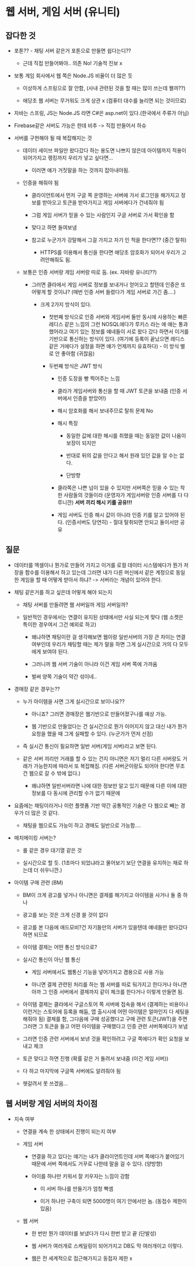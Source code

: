 # 웹 서버, 게임 서버 (유니티)

## 잡다한 것

- 포톤?? - 채팅 서버 같은거 포톤으로 만들면 쉽다는디?? 
  
  - 근데 직접 만들어봐야.. 의존 No! 기술적 진보 x

- 보통 게임 회사에서 웹 쪽은 Node.JS 비율이 더 많은 듯
  
  - 이상하게 스프링으로 잘 안함, (사내 관련된 것을 할 때는 많이 쓰는데 왤까??)
  
  - 애당초 웹 서버는 무거워도 크게 상관 x (컴퓨터 대수를 늘리면 되는 것이므로)

- 자바는 스프링, JS는 Node.JS 라면 C#은 asp.net이 있다.(한국에서 주류가 아님)

- Firebase같은 서버도 가능은 한데 비추 -> 직접 만들어서 하슈

- 서버를 구현해야 될 때 복잡해지는 것
  
  - 데이터 세이브 파일만 왔다갔다 하는 용도면 나쁘지 않은데 아이템까지 적용이 되어가지고 랭킹까지 우리가 넣고 싶다면...
    
    - 이러면 얘가 거짓말을 하는 것까지 잡아내야됨.
  
  - 인증을 해줘야 됨
    
    - 클라이언트에서 먼저 구글 쪽 운영하는 서버에 가서 로그인을 해가지고 정보를 받아오고 토큰을 받아가지고 게임 서버에다가 건네줘야 됨
    
    - 그럼 게임 서버가 믿을 수 있는 사람인지 구글 서버로 가서 확인을 함
    
    - 맞다고 하면 들여보냄
    
    - 참고로 누군가가 강탈해서 그걸 가지고 자기 인 척을 한다면?? (중간 탈취)
      
      - HTTPS를 이용해서 통신을 한다면 애당초 암호화가 되어서 우리가 고려안해줘도 됨. 
  
  - 보통은 인증 서버랑 게임 서버랑 따로 둠. (ex. 자바랑 유니티??)
    
    - 그러면 클라에서 게임 서버로 정보를 보내거나 얻어오고 할텐데 인증은 또 어떻게 할 것이냐? (매번 인증 서버 들렸다가 게임 서버로 가긴 좀....)
      
      - 크게 2가지 방식이 있다.
        
        - 첫번째 방식으로 인증 서버와 게임서버 둘만 동시에 사용하는 빠른 레디스 같은 느낌의 그런 NOSQL에다가 루키스 라는 애 얘는 통과했어라고 여기 있는 정보를 얘네들이 서로 왔다 갔다 하면서 이거를 기반으로 통신하는 방식이 있다. (여기에 등록이 끝났으면 레디스 같은 거에다가 설정을 하면 얘가 언제까지 유효하다) - 이 방식 별로 안 좋아함 (귀찮음)
        
        - 두번째 방식은 JWT 방식
          
          - 인증 도장을 빵 찍어주는 느낌
          
          - 클라가 게임서버와 통신을 할 때 JWT 토큰을 보내줌 (인증 서버에서 인증을 받았어!)
          
          - 해시 암호화를 해서 보내주므로 탈취 문제 No
          
          - 해시 특징
            
            - 동일한 값에 대한 해시를 취했을 때는 동일한 값이 나옴이 보장이 되지만
            
            - 반대로 뒤의 값을 안다고 해서 원래 있던 값을 알 수는 없다.
            
            - 단방향
          
          - 클라쪽은 나쁜 넘이 있을 수 있지만 서버쪽은 믿을 수 있는 착한 사람들의 것들이라 (운영자가 게임서버랑 인증 서버를 다 다루니깐) **서버 끼리 해시 키를 공유!!!**
          
          - 게임 서버도 인증 해시 값이 아니라 인증 키를 알고 있어야 된다. (인증서버도 당연히) - 절대 탈취되면 안되고 둘이서만 공유

## 질문

- 데이터를 엑셀이나 뭔가로 만들어 가지고 이거를 로컬 데이터 시스템에다가 뭔가 저장을 함수를 이용해서 하고 있는데 그러면 내가 다른 머신에서 같은 계정으로 동일한 게임을 할 때 어떻게 받아서 하냐? -> 서버라는 개념이 있어야 한다.

- 채팅 같은거를 하고 싶은데 어떻게 해야 되는지 
  
  - 채팅 서버를 만들려면 웹 서버일까 게임 서버일까?
  
  - 일반적인 경우에서는 연결이 유지된 상태에서만 사실 되는게 맞다 (웹 소켓은 특이한 경우여서 그건 예외로 하고)
    
    - 왜냐하면 채팅이란 걸 생각해보면 웹이랑 일반서버의 가장 큰 차이는 연결 여부인데 우리가 채팅할 때는 제가 말을 하면 그게 실시간으로 거의 다 모두에게 보여야 된다.
    
    - 그러니까 웹 서버 기술이 아니라 이건 게임 서버 쪽에 가까움
    
    - 벌써 양쪽 기술이 약간 섞이네..

- 경매장 같은 경우는??
  
  - 누가 아이템을 사면 그게 실시간으로 보이나요??
    
    - 아니죠? 그러면 경매장은 웹기반으로 만들어졌구나를 예상 가능.
    
    - 웹 기반으로 만들었다는 건 실시간으로 뭔가 이어지지 않고 대신 내가 뭔가 요청을 했을 때 그게 실패할 수 있다. (누군가가 먼저 선점)
  
  - 즉 실시간 통신이 필요하면 일반 서버(게임 서버)라고 보면 된다.
  
  - 같은 서버 끼리만 거래를 할 수 있는 건지 아니면은 저기 멀리 다른 서버랑도 거래가 가능한지에 따라서 또 복잡해짐. (다른 서버군이랑도 되어야 한다면 무조건 웹으로 갈 수 밖에 없다.)
    
    - 왜냐하면 일반서버라면 나에 대한 정보만 알고 있기 때문에 다른 이에 대한 정보를 다 동시에 관리할 수가 없기 때문에

- 요즘에는 채팅이라거나 이런 플랫폼 기반 약간 공통적인 기술은 다 웹으로 빼는 경우가 더 많은 것 같다. 
  
  - 채팅을 웹으로도 가능이 하고 경매도 일반으로 가능함....

- 매치메이킹 서버는?
  
  - 롤 같은 경우 대기열 같은 것
  
  - 실시간으로 할 듯. (1초마다 되었냐라고 물어보기 보단 연결을 유지하는 채로 하는데 더 쉬우니깐.)

- 아이템 구매 관련 (BM)
  
  - BM이 크게 광고를 넣거나 아니면은 결제를 해가지고 아이템을 사거나 둘 중 하나
  
  - 광고를 보는 것은 크게 신경 쓸 것이 없다
  
  - 광고를 본 다음에 애드모비?건 자기들만의 서버가 있을텐데 얘네들만 왔다갔다 하면 되므로
  
  - 아이템 결제는 어떤 통신 방식으로?
  
  - 실시간 통신이 아닌 웹 통신
    
    - 게임 서버에서도 웹통신 기능을 넣어가지고 겸용으로 사용 가능
    
    - 아니면 결제 관련된 처리를 하는 웹 서버를 따로 둬가지고 한다거나 아니면 아까 그 인증 서버에서 결제까지 같이 체크를 한다거나 이렇게 만들면 됨.
  
  - 아이템 결제는 클라에서 구글스토어 쪽 서버에 접속을 해서 (결제하는 비용이나 이런거는 스토어에 등록을 해둠, 앱 출시시에 어떤 아이템은 얼마인지 다 세팅을 해줘야 됨) 결제를 함, 그다음에 구매 성공했다고 구매 관련 토큰(JWT)을 주면 그러면 그 토큰을 들고 어떤 아이템을 구매했다고 인증 관련 서버쪽에다가 보냄
  
  - 그러면 인증 관련 서버에서 보낸 것을 확인하려고 구글 쪽에다가 확인 요청을 보내고 체크
  
  - 토큰 맞다고 하면 진행  (확률 같은 거 돌려서 보내줌 (이건 게임 서버))
  
  - 다 하고 마지막에 구글쪽 서버에도 알려줘야 됨
  
  - 헷갈려서 못 쓰겠음...

## 웹 서버랑 게임 서버의 차이점

- 지속 여부
  
  - 연결을 계속 한 상태에서 진행이 되는지 여부
  
  - 게임 서버 
    
    - 연결을 하고 있다는 얘기는 내가 클라이언트인데 서버 쪽에다가 붙어있기 때문에 서버 쪽에서도 거꾸로 나한테 말을 걸 수 있다. (양방향)
    
    - 아이를 하나만 키워서 잘 키우자는 느낌이 강함
      
      - 이 서버 하나를 만들기가 엄청 빡셈
      
      - 이거 하나만 구축이 되면 5000명이 여기 안에서만 놈. (동접수 제한이 있음)
  
  - 웹 서버 
    
    - 한 번만 뭔가 데이터를 보냈다가 다시 한번 받고 끝 (단발성)
    
    - 웹 서버가 여러개로 스케일링이 되어가지고 DB도 막 여러개이고 이렇다.
    
    - 웹은 전 세계적으로 접근해가지고 동접자 제한 x

                
